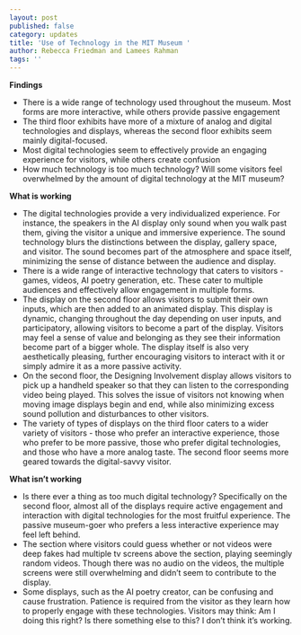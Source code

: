 ```yaml
---
layout: post
published: false
category: updates
title: 'Use of Technology in the MIT Museum '
author: Rebecca Friedman and Lamees Rahman
tags: ''
---
```


**Findings**
- There is a wide range of technology used throughout the museum. Most forms are more interactive, while others provide passive engagement 
- The third floor exhibits have more of a mixture of analog and digital technologies and displays, whereas the second floor exhibits seem mainly digital-focused. 
- Most digital technologies seem to effectively provide an engaging experience for visitors, while others create confusion 
- How much technology is too much technology? Will some visitors feel overwhelmed by the amount of digital technology at the MIT museum? 

**What is working**
- The digital technologies provide a very individualized experience. For instance, the speakers in the AI display only sound when you walk past them, giving the visitor a unique and immersive experience. The sound technology blurs the distinctions between the display, gallery space, and visitor. The sound becomes part of the atmosphere and space itself, minimizing the sense of distance between the audience and display. 
- There is a wide range of interactive technology that caters to visitors - games, videos, AI poetry generation, etc. These cater to multiple audiences and effectively allow engagement in multiple forms.  
- The display on the second floor allows visitors to submit their own inputs, which are then added to an animated display. This display is dynamic, changing throughout the day depending on user inputs, and participatory, allowing visitors to become a part of the display.  Visitors may feel a sense of value and belonging as they see their information become part of a bigger whole. The display itself is also very aesthetically pleasing, further encouraging visitors to interact with it or simply admire it as a more passive activity. 
- On the second floor, the Designing Involvement display allows visitors to pick up a handheld speaker so that they can listen to the corresponding video being played. This solves the issue of visitors not knowing when moving image displays begin and end, while also minimizing excess sound pollution and disturbances to other visitors. 
- The variety of types of displays on the third floor caters to a wider variety of visitors - those who prefer an interactive experience, those who prefer to be more passive, those who prefer digital technologies, and those who have a more analog taste. The second floor seems more geared towards the digital-savvy visitor. 

**What isn’t working**
- Is there ever a thing as too much digital technology? Specifically on the second floor, almost all of the displays require active engagement and interaction with digital technologies for the most fruitful experience. The passive museum-goer who prefers a less interactive experience may feel left behind. 
- The section where visitors could guess whether or not videos were deep fakes had multiple tv screens above the section, playing seemingly random videos. Though there was no audio on the videos, the multiple screens were still overwhelming and didn’t seem to contribute to the display. 
- Some displays, such as the AI poetry creator, can be confusing and cause frustration. Patience is required from the visitor as they learn how to properly engage with these technologies. Visitors may think: Am I doing this right? Is there something else to this? I don’t think it’s working. 
